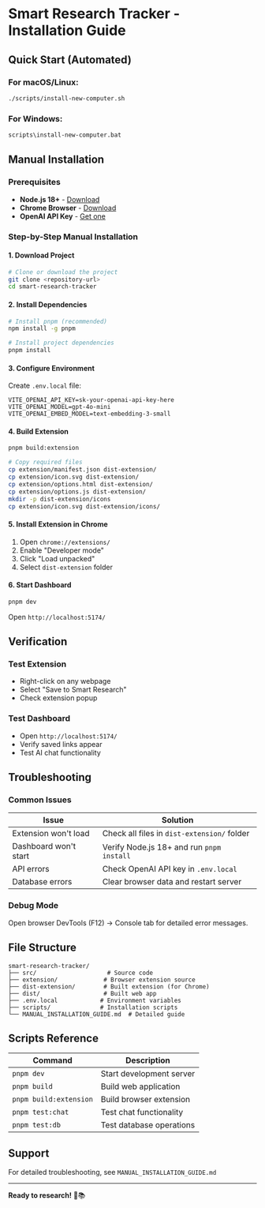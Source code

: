 # Smart Research Tracker - Installation Guide

## Quick Start (Automated)

### For macOS/Linux:
```bash
./scripts/install-new-computer.sh
```

### For Windows:
```cmd
scripts\install-new-computer.bat
```

## Manual Installation

### Prerequisites
- **Node.js 18+** - [Download](https://nodejs.org/)
- **Chrome Browser** - [Download](https://www.google.com/chrome/)
- **OpenAI API Key** - [Get one](https://platform.openai.com/api-keys)

### Step-by-Step Manual Installation

#### 1. Download Project
```bash
# Clone or download the project
git clone <repository-url>
cd smart-research-tracker
```

#### 2. Install Dependencies
```bash
# Install pnpm (recommended)
npm install -g pnpm

# Install project dependencies
pnpm install
```

#### 3. Configure Environment
Create `.env.local` file:
```env
VITE_OPENAI_API_KEY=sk-your-openai-api-key-here
VITE_OPENAI_MODEL=gpt-4o-mini
VITE_OPENAI_EMBED_MODEL=text-embedding-3-small
```

#### 4. Build Extension
```bash
pnpm build:extension

# Copy required files
cp extension/manifest.json dist-extension/
cp extension/icon.svg dist-extension/
cp extension/options.html dist-extension/
cp extension/options.js dist-extension/
mkdir -p dist-extension/icons
cp extension/icon.svg dist-extension/icons/
```

#### 5. Install Extension in Chrome
1. Open `chrome://extensions/`
2. Enable "Developer mode"
3. Click "Load unpacked"
4. Select `dist-extension` folder

#### 6. Start Dashboard
```bash
pnpm dev
```

Open `http://localhost:5174/`

## Verification

### Test Extension
- Right-click on any webpage
- Select "Save to Smart Research"
- Check extension popup

### Test Dashboard
- Open `http://localhost:5174/`
- Verify saved links appear
- Test AI chat functionality

## Troubleshooting

### Common Issues

| Issue | Solution |
|-------|----------|
| Extension won't load | Check all files in `dist-extension/` folder |
| Dashboard won't start | Verify Node.js 18+ and run `pnpm install` |
| API errors | Check OpenAI API key in `.env.local` |
| Database errors | Clear browser data and restart server |

### Debug Mode
Open browser DevTools (F12) → Console tab for detailed error messages.

## File Structure

```
smart-research-tracker/
├── src/                    # Source code
├── extension/             # Browser extension source
├── dist-extension/        # Built extension (for Chrome)
├── dist/                  # Built web app
├── .env.local            # Environment variables
├── scripts/              # Installation scripts
└── MANUAL_INSTALLATION_GUIDE.md  # Detailed guide
```

## Scripts Reference

| Command | Description |
|---------|-------------|
| `pnpm dev` | Start development server |
| `pnpm build` | Build web application |
| `pnpm build:extension` | Build browser extension |
| `pnpm test:chat` | Test chat functionality |
| `pnpm test:db` | Test database operations |

## Support

For detailed troubleshooting, see `MANUAL_INSTALLATION_GUIDE.md`

---

**Ready to research!** 🔬📚
